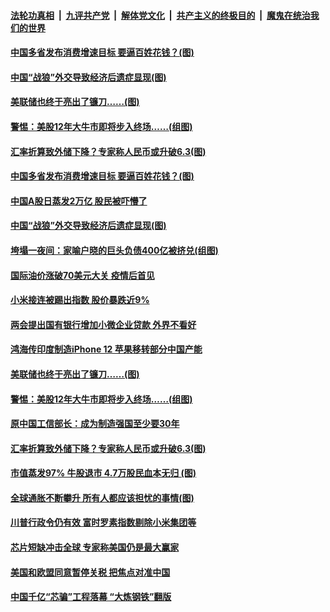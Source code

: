 ####  [法轮功真相](../../../../basic/blob/master/README.md?t=03090831) &nbsp;|&nbsp; [九评共产党](../../../../9ping.md/blob/master/README.md?t=03090831) &nbsp;|&nbsp; [解体党文化](../../../../jtdwh.md/blob/master/README.md?t=03090831)  &nbsp;|&nbsp; [共产主义的终极目的](../../../../gczydzjmd.md/blob/master/README.md?t=03090831) &nbsp;|&nbsp; [魔鬼在统治我们的世界](../../../../mgztzwmdsj.md/blob/master/README.md?t=03090831) 

#### [中国多省发布消费增速目标 要逼百姓花钱？(图)](../pages/p5/964923.md?t=03090831) 

#### [中国“战狼”外交导致经济后遗症显现(图)](../pages/p5/964906.md?t=03090831) 


#### [美联储也终于亮出了镰刀……(图)](../pages/p5/964845.md?t=03090831) 

#### [警惕：美股12年大牛市即将步入终场……(组图)](../pages/p5/964834.md?t=03090831) 

#### [汇率折算致外储下降？专家称人民币或升破6.3(图)](../pages/p5/964807.md?t=03090831) 

#### [中国多省发布消费增速目标 要逼百姓花钱？(图)](../pages/p5/964923.md?t=03090831) 

#### [中国A股日蒸发2万亿 股民被吓懵了](../pages/p5/964914.md?t=03090831) 

#### [中国“战狼”外交导致经济后遗症显现(图)](../pages/p5/964906.md?t=03090831) 

#### [垮塌一夜间：家喻户晓的巨头负债400亿被挤兑(组图)](../pages/p5/964846.md?t=03090831) 

#### [国际油价涨破70美元大关 疫情后首见](../pages/p5/964897.md?t=03090831) 

#### [小米接连被踢出指数 股价暴跌近9%](../pages/p5/964894.md?t=03090831) 

#### [两会提出国有银行增加小微企业贷款 外界不看好](../pages/p5/964893.md?t=03090831) 

#### [鸿海传印度制造iPhone 12 苹果移转部分中国产能](../pages/p5/964890.md?t=03090831) 


#### [美联储也终于亮出了镰刀……(图)](../pages/p5/964845.md?t=03090831) 

#### [警惕：美股12年大牛市即将步入终场……(组图)](../pages/p5/964834.md?t=03090831) 

#### [原中国工信部长：成为制造强国至少要30年](../pages/p5/964808.md?t=03090831) 

#### [汇率折算致外储下降？专家称人民币或升破6.3(图)](../pages/p5/964807.md?t=03090831) 

#### [市值蒸发97% 牛股退市 4.7万股民血本无归&nbsp;(图)](../pages/p5/964806.md?t=03090831) 

#### [全球通胀不断攀升 所有人都应该担忧的事情(图)](../pages/p5/964742.md?t=03090831) 


#### [川普行政令仍有效 富时罗素指数剔除小米集团等](../pages/p5/964700.md?t=03090831) 

#### [芯片短缺冲击全球 专家称美国仍是最大赢家](../pages/p5/964699.md?t=03090831) 

#### [美国和欧盟同意暂停关税 把焦点对准中国](../pages/p5/964698.md?t=03090831) 

#### [中国千亿“芯骗”工程落幕 “大炼钢铁”翻版](../pages/p5/964697.md?t=03090831) 

